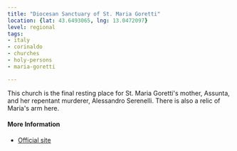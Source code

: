 ```yaml
---
title: "Diocesan Sanctuary of St. Maria Goretti"
location: {lat: 43.6493065, lng: 13.0472097}
level: regional
tags:
- italy
- corinaldo
- churches
- holy-persons
- maria-goretti

---
```



This church is the final resting place for St. Maria Goretti's mother, Assunta, and her repentant murderer, Alessandro Serenelli.  There is also a relic of Maria's arm here.

#### More Information

* [Official site](https://www.santamariagoretti.it/home/)





